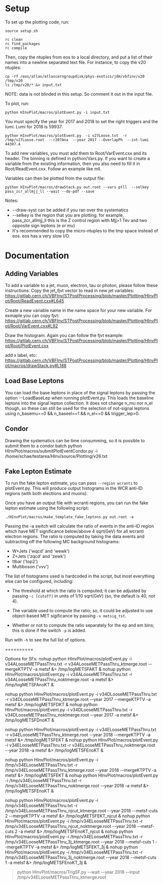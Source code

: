 # Setup

To set up the plotting code, run:

```
source setup.sh

rc clean
rc find_packages
rc compile
```

Then, copy the ntuples from eos to a local directory, and put
a list of their names into a newline separated text file. For instance,
to copy the v20 ntuples:

```
cp -rf /eos/atlas/atlascerngroupdisk/phys-exotics/jdm/vbfinv/v20 /tmp/v20
ls /tmp/v20/* &> input.txt
```

NOTE: data is not blinded in this setup. So comment it out in the input file.

To plot, run:

```
python HInvPlot/macros/plotEvent.py -i input.txt 
```

You must specify the year for 2017 and 2018 to set the right triggers and the lumi. Lumi for 2018 is 59937:
```
python HInvPlot/macros/plotEvent.py  -i v27Loose.txt  -r /tmp/v27Loose.root  --r207Ana  --year 2017 --OverlapPh  --int-lumi 44307.4
```

To add new variables, you must add them to Root/VarEvent.cxx and its header. The binning is defined in python/Vars.py. If you want to create a variable from the existing information, then you also need to fill it in Root/ReadEvent.cxx. Follow an example like mll.

Variables can then be plotted from the output file:

```
python HInvPlot/macros/drawStack.py out.root --vars ptll  --selkey pass_zcr_allmjj_ll --wait --do-pdf --save 
```

Notes:

* --draw-syst can be added if you ran over the systematics
* --selkey is the region that you are plotting. for example, pass_zcr_allmjj_ll this is the Z control region with Mjj>1 Tev and two opposite sign leptons (e or mu)
* It's recommended to copy the micro-ntuples to the tmp space instead of eos. eos has a very slow I/O.

# Documentation

## Adding Variables

To add a variable to a jet, muon, electron, tau or photon, please follow these instructions:
Copy the jet_fjvt vector to read in new jet variables:
https://gitlab.cern.ch/VBFInv/STPostProcessing/blob/master/Plotting/HInvPlot/Root/ReadEvent.cxx#L645

Create a new variable name in the name space for your new variable. For exmaple you can copy fjvt:
https://gitlab.cern.ch/VBFInv/STPostProcessing/blob/master/Plotting/HInvPlot/Root/VarEvent.cxx#L92

Draw the histogram. Again you can follow the fjvt example: 
https://gitlab.cern.ch/VBFInv/STPostProcessing/blob/master/Plotting/HInvPlot/Root/PlotEvent.cxx

add x label, etc:
https://gitlab.cern.ch/VBFInv/STPostProcessing/blob/master/Plotting/HInvPlot/macros/drawStack.py#L188

## Load Base Leptons

You can load the base leptons in place of the signal leptons by passing the option --LoadBaseLep
when running plotEvent.py. This loads the baseline leptons into the signal lepton collection.
It does not change n_mu nor n_el though, so these can still be used for the selection of not-signal
leptons using  n_basemu==0 && n_baseel==1 && n_el==0 && trigger_lep>0.

## Condor

Drawing the systematics can be time consumming, so it is possible to submit them to a condor batch
python HInvPlot/macros/submitPlotEventCondor.py -i /home/schae/testarea/HInv/source/Plotting/v26.txt

## Fake Lepton Estimate

To run the fake lepton estimate, you can pass ```--region wcranti``` to
plotEvent.py. This will produce output histograms in the WCR anti-ID regions
(with both electrons and muons).

Once you have an output file with wcranti regions, you can run the fake
lepton estimate using the following script:

```
./HInvPlot/macros/make_template_fake_leptons.py out.root -a
```

Passing the -a switch will calculate the ratio of events in the anti-ID
region which have MET significance below/above 4 sqrt(GeV) for all wcranti
electron regions. The ratio is computed by taking the data events and
subtracting off the following MC background histograms:

* W+Jets ('wqcd' and 'wewk')
* Z+Jets ('zqcd' and 'zewk')
* ttbar ('top2')
* Multiboson ('vvv')

The list of histograms used is hardcoded in the script, but most everything
else can be configured, including:

* The threshold at which the ratio is computed; it can be adjusted by passing
```-c [cutoff]``` in units of 1/10 sqrt(GeV) (so, the default is 40, not 4).

* The variable used to compute the ratio; so, it could be adjusted to use
object-based MET sigificance by passing ```-v metsig_tst```.

* Whether or not to compute the ratio separately for the ep and em bins;
this is done if the switch ```-p``` is added.

Run with ```-h``` to see the full list of options.


==========

Options for SFs:
nohup python HInvPlot/macros/plotEvent.py  -i v34ALooseMETPassThru.txt   -r v34ALooseMETPassThru_ktmerge.root     --mergeKTPTV -a metsf &> /tmp/logMETSFAKT &
nohup python HInvPlot/macros/plotEvent.py  -i v34ALooseMETPassThru.txt   -r v34ALooseMETPassThru_noktmerge.root      -a metsf &> /tmp/logMETSFAnoKT &

nohup python HInvPlot/macros/plotEvent.py  -i v34DLooseMETPassThru.txt   -r v34DLooseMETPassThru_ktmerge.root  --year 2017   --mergeKTPTV -a metsf &> /tmp/logMETSFDKT &
nohup python HInvPlot/macros/plotEvent.py  -i v34DLooseMETPassThru.txt   -r v34DLooseMETPassThru_noktmerge.root   --year 2017    -a metsf &> /tmp/logMETSFDnoKT &

nohup python HInvPlot/macros/plotEvent.py  -i v34ELooseMETPassThru.txt   -r v34ELooseMETPassThru_ktmerge.root --year 2018    --mergeKTPTV -a metsf &> /tmp/logMETSFEKT &
nohup python HInvPlot/macros/plotEvent.py  -i v34ELooseMETPassThru.txt   -r v34ELooseMETPassThru_noktmerge.root  --year 2018    -a metsf &> /tmp/logMETSFEnoKT &

nohup python HInvPlot/macros/plotEvent.py  -i /tmp/v34ELooseMETPassThru.txt   -r /tmp/v34ELooseMETPassThru_ktmerge.root --year 2018    --mergeKTPTV -a metsf &> /tmp/logMETSFEKT &
nohup python HInvPlot/macros/plotEvent.py  -i /tmp/v34ELooseMETPassThru.txt   -r /tmp/v34ELooseMETPassThru_noktmerge.root  --year 2018    -a metsf &> /tmp/logMETSFEnoKT &

nohup python HInvPlot/macros/plotEvent.py  -i /tmp/v34ELooseMETPassThru.txt   -r /tmp/v34ELooseMETPassThru_njcut_ktmerge.root --year 2018   --metsf-cuts 2  --mergeKTPTV -a metsf &> /tmp/logMETSFEKT_njcut &
nohup python HInvPlot/macros/plotEvent.py  -i /tmp/v34ELooseMETPassThru.txt   -r /tmp/v34ELooseMETPassThru_njcut_noktmerge.root  --year 2018   --metsf-cuts 2  -a metsf &> /tmp/logMETSFEnoKT_njcut &
nohup python HInvPlot/macros/plotEvent.py  -i /tmp/v34ELooseMETPassThru.txt   -r /tmp/v34ELooseMETPassThru_3j_ktmerge.root --year 2018  --metsf-cuts 1  --mergeKTPTV -a metsf &> /tmp/logMETSFEKT_3j &
nohup python HInvPlot/macros/plotEvent.py  -i
/tmp/v34ELooseMETPassThru.txt   -r
/tmp/v34ELooseMETPassThru_3j_noktmerge.root  --year 2018
--metsf-cuts 1   -a metsf &> /tmp/logMETSFEnoKT_3j &

> python HInvPlot/macros/TrigSF.py --wait --year 2018 --input /tmp/v34ELooseMETPassThru_ktmerge.root

